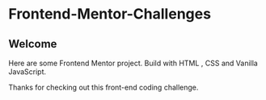 # Frontend-Mentor-Challenges 

## Welcome

Here are some Frontend Mentor project. Build with HTML , CSS and Vanilla JavaScript.

Thanks for checking out this front-end coding challenge.
